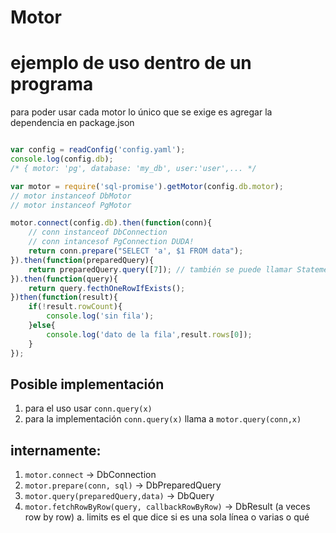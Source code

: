 # Motor

# ejemplo de uso dentro de un programa

para poder usar cada motor lo único que se exige es agregar la dependencia en package.json 

```js

var config = readConfig('config.yaml');
console.log(config.db);
/* { motor: 'pg', database: 'my_db', user:'user',... */

var motor = require('sql-promise').getMotor(config.db.motor);
// motor instanceof DbMotor
// motor instanceof PgMotor

motor.connect(config.db).then(function(conn){
    // conn instanceof DbConnection
    // conn intancesof PgConnection DUDA!
    return conn.prepare("SELECT 'a', $1 FROM data");
}).then(function(preparedQuery){
    return preparedQuery.query([7]); // también se puede llamar Statement (como en sqlite)
}).then(function(query){
    return query.fecthOneRowIfExists();
})then(function(result){
    if(!result.rowCount){ 
        console.log('sin fila');
    }else{
        console.log('dato de la fila',result.rows[0]);
    }
});

```

## Posible implementación
 1. para el uso usar `conn.query(x)`
 2. para la implementación `conn.query(x)` llama a `motor.query(conn,x)`
 
## internamente:
 1. `motor.connect` -> DbConnection
 2. `motor.prepare(conn, sql)` -> DbPreparedQuery
 3. `motor.query(preparedQuery,data)` -> DbQuery
 4. `motor.fetchRowByRow(query, callbackRowByRow)` -> DbResult (a veces row by row)
   a. limits es el que dice si es una sola línea o varias o qué
